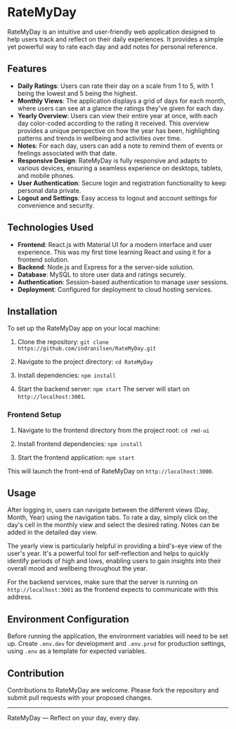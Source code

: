 # RateMyDay

RateMyDay is an intuitive and user-friendly web application designed to help users track and reflect on their daily experiences. It provides a simple yet powerful way to rate each day and add notes for personal reference.

## Features

- **Daily Ratings**: Users can rate their day on a scale from 1 to 5, with 1 being the lowest and 5 being the highest.
- **Monthly Views**: The application displays a grid of days for each month, where users can see at a glance the ratings they've given for each day.
- **Yearly Overview**: Users can view their entire year at once, with each day color-coded according to the rating it received. This overview provides a unique perspective on how the year has been, highlighting patterns and trends in wellbeing and activities over time.
- **Notes**: For each day, users can add a note to remind them of events or feelings associated with that date.
- **Responsive Design**: RateMyDay is fully responsive and adapts to various devices, ensuring a seamless experience on desktops, tablets, and mobile phones.
- **User Authentication**: Secure login and registration functionality to keep personal data private.
- **Logout and Settings**: Easy access to logout and account settings for convenience and security.

## Technologies Used

- **Frontend**: React.js with Material UI for a modern interface and user experience. This was my first time learning React and using it for a frontend solution.
- **Backend**: Node.js and Express for a the server-side solution.
- **Database**: MySQL to store user data and ratings securely.
- **Authentication**: Session-based authentication to manage user sessions.
- **Deployment**: Configured for deployment to cloud hosting services.

## Installation

To set up the RateMyDay app on your local machine:

1. Clone the repository: 
`git clone https://github.com/indranilsen/RateMyDay.git`

2. Navigate to the project directory: 
`cd RateMyDay`

3. Install dependencies: 
`npm install`

4. Start the backend server: 
`npm start`
The server will start on `http://localhost:3001`.

### Frontend Setup

1. Navigate to the frontend directory from the project root:
`cd rmd-ui`

2. Install frontend dependencies:
`npm install`

3. Start the frontend application:
`npm start`

This will launch the front-end of RateMyDay on `http://localhost:3000`.

## Usage

After logging in, users can navigate between the different views (Day, Month, Year) using the navigation tabs. To rate a day, simply click on the day's cell in the monthly view and select the desired rating. Notes can be added in the detailed day view.

The yearly view is particularly helpful in providing a bird's-eye view of the user's year. It's a powerful tool for self-reflection and helps to quickly identify periods of high and lows, enabling users to gain insights into their overall mood and wellbeing throughout the year.

For the backend services, make sure that the server is running on `http://localhost:3001` as the frontend expects to communicate with this address.

## Environment Configuration

Before running the application, the environment variables will need to be set up. Create `.env.dev` for development and `.env.prod` for production settings, using `.env` as a template for expected variables.

## Contribution

Contributions to RateMyDay are welcome. Please fork the repository and submit pull requests with your proposed changes.

---

RateMyDay — Reflect on your day, every day.

